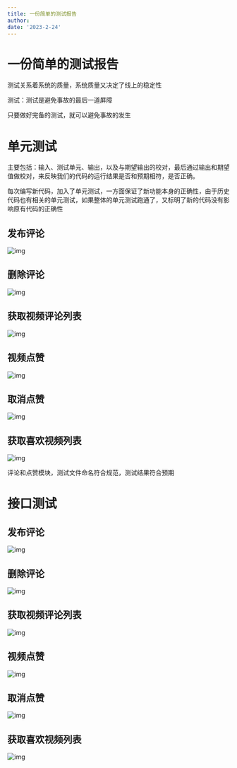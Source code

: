 ```yaml
---
title: 一份简单的测试报告
author: 
date: '2023-2-24'
---
```


# 一份简单的测试报告
测试关系着系统的质量，系统质量又决定了线上的稳定性

测试：测试是避免事故的最后一道屏障

只要做好完备的测试，就可以避免事故的发生

# 单元测试

主要包括：输入、测试单元、输出，以及与期望输出的校对，最后通过输出和期望值做校对，来反映我们的代码的运行结果是否和预期相符，是否正确。

每次编写新代码，加入了单元测试，一方面保证了新功能本身的正确性，由于历史代码也有相关的单元测试，如果整体的单元测试跑通了，又标明了新的代码没有影响原有代码的正确性

## 发布评论

![img](https://yczbest.cn/wp-content/uploads/2023/02/1677209263-167720906439412.png)

## 删除评论

![img](https://yczbest.cn/wp-content/uploads/2023/02/1677209202-16772090643761.png)

## 获取视频评论列表

![img](https://yczbest.cn/wp-content/uploads/2023/02/1677209207-16772090643762.png)

## 视频点赞

![img](https://yczbest.cn/wp-content/uploads/2023/02/1677209212-16772090643773.png)

## 取消点赞

![img](https://yczbest.cn/wp-content/uploads/2023/02/1677209217-16772090643774.png)

## 获取喜欢视频列表

![img](https://yczbest.cn/wp-content/uploads/2023/02/1677209221-16772090643775.png)

评论和点赞模块，测试文件命名符合规范，测试结果符合预期

# 接口测试

## 发布评论

![img](https://yczbest.cn/wp-content/uploads/2023/02/1677209226-16772090643776.png)

## 删除评论

![img](https://yczbest.cn/wp-content/uploads/2023/02/1677209232-16772090643777.png)

## 获取视频评论列表

![img](https://yczbest.cn/wp-content/uploads/2023/02/1677209239-16772090643778.png)

## 视频点赞

![img](https://yczbest.cn/wp-content/uploads/2023/02/1677209246-16772090643789.png)

## 取消点赞

![img](https://yczbest.cn/wp-content/uploads/2023/02/1677209252-167720906437810.png)

## 获取喜欢视频列表

![img](https://yczbest.cn/wp-content/uploads/2023/02/1677209257-167720906437811.png)
